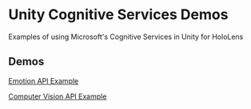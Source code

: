 # Unity Cognitive Services Demos
Examples of using Microsoft's Cognitive Services in Unity for HoloLens

## Demos
[Emotion API Example](https://github.com/misslivirose/unity-cognitive-services-demos/tree/master/unity-emotion-demo)

[Computer Vision API Example](https://github.com/misslivirose/unity-cognitive-services-demos/tree/master/unity-vision-demo)
